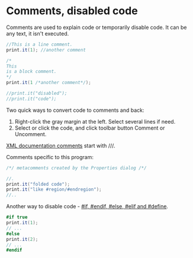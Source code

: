 # Comments, disabled code
Comments are used to explain code or temporarily disable code. It can be any text, it isn't executed.

```csharp
//This is a line comment.
print.it(1); //another comment

/*
This
is a block comment.
*/
print.it(1 /*another comment*/);

//print.it("disabled");
//print.it("code");
```

Two quick ways to convert code to comments and back:
1. Right-click the gray margin at the left. Select several lines if need.
2. Select or click the code, and click toolbar button Comment or Uncomment.

<a href='https://www.google.com/search?q=C%23+XML+documentation+comments'>XML documentation comments</a> start with ///.

Comments specific to this program:

```csharp
/*/ metacomments created by the Properties dialog /*/

//.
print.it("folded code");
print.it("like #region/#endregion");
//..
```

Another way to disable code - <a href='https://www.google.com/search?q=directive+%23if+%23else%2C+C%23+reference'>#if, #endif, #else, #elif and #define</a>.

```csharp
#if true
print.it(1);
// ...
#else
print.it(2);
// ...
#endif
```


